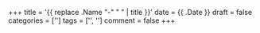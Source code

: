 +++
title = '{{ replace .Name "-" " " | title }}'
date = {{ .Date }}
draft = false
categories = ['']
tags = ['', '']
comment = false
+++



<!--more-->